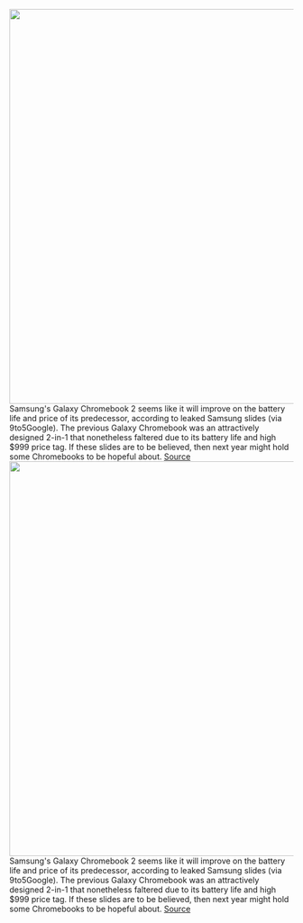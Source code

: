 <img src='https://cdn.vox-cdn.com/thumbor/1c0PckU2Ncf-JJ23D5bvQz0Gejc=/0x0:2500x1216/1200x800/filters:focal(1050x408:1450x808)/cdn.vox-cdn.com/uploads/chorus_image/image/68573765/17a1cca82fdaa085e6a7da0895a7b6855c33cd7b5943c466b0f539c1b260d8b4.0.jpeg' width='700px' /><br/>
Samsung's Galaxy Chromebook 2 seems like it will improve on the battery life and price of its predecessor, according to leaked Samsung slides (via 9to5Google). The previous Galaxy Chromebook was an attractively designed 2-in-1 that nonetheless faltered due to its battery life and high $999 price tag. If these slides are to be believed, then next year might hold some Chromebooks to be hopeful about.
<a href='https://www.theverge.com/2020/12/23/22197354/samsung-galaxy-chromebook-2-leaked-specs-better-battery-life-lower-price'> Source <a/><img src='https://cdn.vox-cdn.com/thumbor/1c0PckU2Ncf-JJ23D5bvQz0Gejc=/0x0:2500x1216/1200x800/filters:focal(1050x408:1450x808)/cdn.vox-cdn.com/uploads/chorus_image/image/68573765/17a1cca82fdaa085e6a7da0895a7b6855c33cd7b5943c466b0f539c1b260d8b4.0.jpeg' width='700px' /><br/>
Samsung's Galaxy Chromebook 2 seems like it will improve on the battery life and price of its predecessor, according to leaked Samsung slides (via 9to5Google). The previous Galaxy Chromebook was an attractively designed 2-in-1 that nonetheless faltered due to its battery life and high $999 price tag. If these slides are to be believed, then next year might hold some Chromebooks to be hopeful about.
<a href='https://www.theverge.com/2020/12/23/22197354/samsung-galaxy-chromebook-2-leaked-specs-better-battery-life-lower-price'> Source <a/>